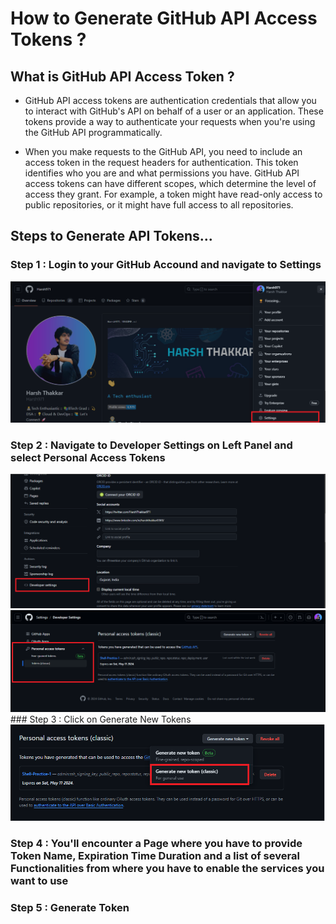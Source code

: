 # How to Generate GitHub API Access Tokens ?

## What is GitHub API Access Token ?

- GitHub API access tokens are authentication credentials that allow you to interact with GitHub's API on behalf of a user or an application. These tokens provide a way to authenticate your requests when you're using the GitHub API programmatically.

- When you make requests to the GitHub API, you need to include an access token in the request headers for authentication. This token identifies who you are and what permissions you have. GitHub API access tokens can have different scopes, which determine the level of access they grant. For example, a token might have read-only access to public repositories, or it might have full access to all repositories.

## Steps to Generate API Tokens...
### Step 1 : Login to your GitHub Accound and navigate to Settings
<img src="https://github.com/Harsh971/Shell-Scripts/blob/main/Git/Setting%20Up%20GitHub%20API%20Token/image1.png">


### Step 2 : Navigate to Developer Settings on Left Panel and select Personal Access Tokens
<img src="https://github.com/Harsh971/Shell-Scripts/blob/main/Git/Setting%20Up%20GitHub%20API%20Token/image2.png">
<img src="https://github.com/Harsh971/Shell-Scripts/blob/main/Git/Setting%20Up%20GitHub%20API%20Token/image3.png">
### Step 3 : Click on Generate New Tokens
<img src="https://github.com/Harsh971/Shell-Scripts/blob/main/Git/Setting%20Up%20GitHub%20API%20Token/image4.png">

### Step 4 : You'll encounter a Page where you have to provide Token Name, Expiration Time Duration and a list of several Functionalities from where you have to enable the services you want to use

### Step 5 : Generate Token
